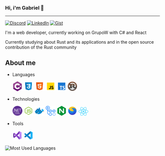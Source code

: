 ### Hi, i'm Gabriel 👋

---

[![Discord](https://img.shields.io/static/v1?label=Discord&message=vulcan_dragi&color=a35fe3&logoColor=ffffff&style=for-the-badge&logo=discord)](https://discord.com/users/203713369927057408)
[![LinkedIn](https://img.shields.io/static/v1?label=LinkedIn&message=Gabriel%20Paulucci&color=a35fe3&logoColor=ffffff&style=for-the-badge&logo=linkedin)](https://www.linkedin.com/in/gabriel-paulucci-5b24a8170?lipi=urn%3Ali%3Apage%3Ad_flagship3_profile_view_base_contact_details%3BpaVdFFnHQvqKMAzqynTUSQ%3D%3D)
[![Gist](https://img.shields.io/static/v1?label=Gist&message=Gabriel-Paulucci&color=a35fe3&logoColor=ffffff&style=for-the-badge&logo=github)](https://gist.github.com/Gabriel-Paulucci)

I'm a web developer, currently working on GrupoW with C# and React

Currently studying about Rust and its applications and in the open source contribution of the Rust community

## About me

- Languages

  [<img src="images/csharp.svg" width="32" alt="C#">](https://docs.microsoft.com/pt-br/dotnet/csharp/tour-of-csharp/)
  [<img src="images/css.svg" width="32" alt="CSS">](https://www.w3schools.com/css/default.asp)
  [<img src="images/html.svg" width="32" alt="HTML">](https://www.w3schools.com/html/default.asp)
  [<img src="images/javascript.svg" width="32" alt="JavaScript">](https://developer.mozilla.org/pt-BR/docs/Web/JavaScript)
  [<img src="images/typescript.svg" width="32" alt="TypeScript">](https://www.typescriptlang.org/)
  [<img src="images/rust.png" width="32" alt="Rust">](https://www.rust-lang.org)

- Technologies

  [![DotNet](images/dot-net.png)](https://dotnet.microsoft.com/)
  [![NodeJs](images/node-js.png)](https://nodejs.org/en/)
  [![Docker](images/docker.png)](https://www.docker.com/)
  [![Github Actions](images/github-actions.png)](https://github.com/features/actions)
  [<img src="images/nginx.svg" width="32" alt="Nginx">](https://www.nginx.com/)
  [<img src="images/sea-ql.png" width="32" alt="SeaQL">](https://github.com/SeaQL)
  [<img src="images/react.svg" width="32" alt="SeaQL">](https://reactjs.org/)

- Tools

  [![Visual Studio](images/visual-studio-2019.png)](https://visualstudio.microsoft.com/pt-br/vs/)
  [![Visual Studio Code](images/visual-studio-code-2019.png)](https://code.visualstudio.com/)

![Most Used Languages](https://github-readme-stats.vercel.app/api/top-langs/?username=gabriel-paulucci&layout=compact&title_color=8544c2&bg_color=F3F3F3)
